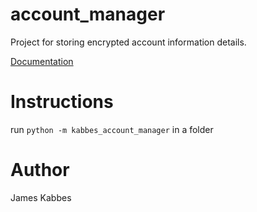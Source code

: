 # account_manager
Project for storing encrypted account information details.

[Documentation](https://jameskabbes.github.io/account_manager/)

# Instructions
run `python -m kabbes_account_manager` in a folder

# Author
James Kabbes
